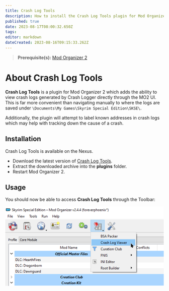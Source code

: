 ```yaml
---
title: Crash Log Tools
description: How to install the Crash Log Tools plugin for Mod Organizer 2.
published: true
date: 2023-08-17T08:00:32.650Z
tags: 
editor: markdown
dateCreated: 2023-08-16T09:15:33.262Z
---
```


> **Prerequisite(s):** [Mod Organizer 2](/mo2)

# About Crash Log Tools

**Crash Log Tools** is a plugin for Mod Organizer 2 which adds the ability to view crash logs generated by Crash Logger directly through the MO2 UI. This is far more convenient than navigating manually to where the logs are saved under `\Documents\My Games\Skyrim Special Edition\SKSE\`.

Additionally, the plugin will attempt to label known addresses in crash logs which may help with tracking down the cause of a crash.

## Installation

Crash Log Tools is available on the Nexus.
 
- Download the latest version of [Crash Log Tools](https://www.nexusmods.com/skyrimspecialedition/mods/66743?tab=files).
- Extract the downloaded archive into the **plugins** folder.
- Restart Mod Organizer 2.

## Usage

You should now be able to access **Crash Log Tools** through the Toolbar:

![crash-log-tools-mo2.png](/tools/crash-log-tools-mo2.png)